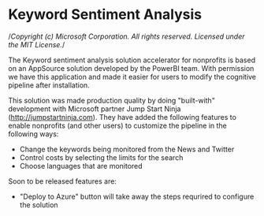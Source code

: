 # Keyword Sentiment Analysis
/*Copyright (c) Microsoft Corporation. All rights reserved.
Licensed under the MIT License.*/

The Keyword sentiment analysis solution accelerator for nonprofits is based on an AppSource solution developed by the PowerBI team. With permission we have this application and made it easier for users to modify the cognitive pipeline after installation.  

This solution was made production quality by doing "built-with" development with Microsoft partner Jump Start Ninja (http://jumpstartninja.com). They have added the following features to enable nonprofits (and other users) to customize the pipeline in the following ways:
* Change the keywords being monitored from the News and Twitter
* Control costs by selecting the limits for the search
* Choose languages that are monitored

Soon to be released features are:
* "Deploy to Azure" button will take away the steps requrired to configure the solution
